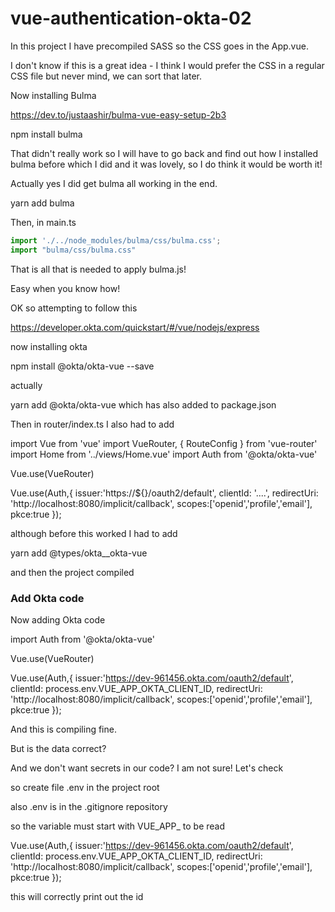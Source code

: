 # vue-authentication-okta-02

In this project I have precompiled SASS so the CSS goes in the App.vue.

I don't know if this is a great idea - I think I would prefer the CSS in a regular CSS file but never mind, we can sort that later.

Now installing Bulma

https://dev.to/justaashir/bulma-vue-easy-setup-2b3

npm install bulma

That didn't really work so I will have to go back and find out how I installed bulma before which I did and it was lovely, so I do think it would be worth it!

Actually yes I did get bulma all working in the end.

yarn add bulma

Then, in main.ts

```javascript
import './../node_modules/bulma/css/bulma.css';
import "bulma/css/bulma.css"
```

That is all that is needed to apply bulma.js!

Easy when you know how!

OK so attempting to follow this

https://developer.okta.com/quickstart/#/vue/nodejs/express

now installing okta

npm install @okta/okta-vue --save

actually

yarn add @okta/okta-vue which has also added to package.json

Then in router/index.ts I also had to add

import Vue from 'vue'
import VueRouter, { RouteConfig } from 'vue-router'
import Home from '../views/Home.vue'
import Auth from '@okta/okta-vue'

Vue.use(VueRouter)

Vue.use(Auth,{
  issuer:'https://${}/oauth2/default',
  clientId: '....',
  redirectUri: 'http://localhost:8080/implicit/callback',
  scopes:['openid','profile','email'],
  pkce:true
});

although before this worked I had to add

yarn add @types/okta__okta-vue

and then the project compiled

### Add Okta code

Now adding Okta code

import Auth from '@okta/okta-vue'

Vue.use(VueRouter)

Vue.use(Auth,{
  issuer:'https://dev-961456.okta.com/oauth2/default',
  clientId: process.env.VUE_APP_OKTA_CLIENT_ID,
  redirectUri: 'http://localhost:8080/implicit/callback',
  scopes:['openid','profile','email'],
  pkce:true
});


And this is compiling fine.

But is the data correct?

And we don't want secrets in our code?  I am not sure! Let's check

so create file .env in the project root

also .env is in the .gitignore repository

so the variable must start with VUE_APP_ to be read

Vue.use(Auth,{
  issuer:'https://dev-961456.okta.com/oauth2/default',
  clientId: process.env.VUE_APP_OKTA_CLIENT_ID,
  redirectUri: 'http://localhost:8080/implicit/callback',
  scopes:['openid','profile','email'],
  pkce:true
});

this will correctly print out the id

